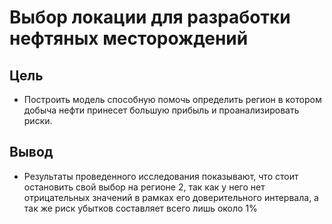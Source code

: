 # Выбор локации для разработки нефтяных месторождений
## Цель
- Построить модель способную помочь определить регион в котором добыча нефти принесет большую прибыль и проанализировать риски.
## Вывод
- Результаты проведенного исследования показывают, что стоит остановить свой выбор на регионе 2, так как у него нет отрицательных значений в рамках его доверительного интервала, а так же риск убытков составляет всего лишь около 1%
